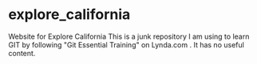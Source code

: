 explore_california
==================

Website for Explore California
This is a junk repository I am using to learn GIT by following "Git Essential Training" on Lynda.com .
It has no useful content.
